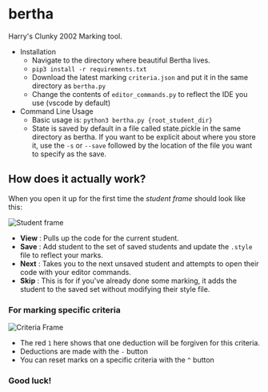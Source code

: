 # bertha
Harry's Clunky 2002 Marking tool.

- Installation
  - Navigate to the directory where beautiful Bertha lives.
  - ``` pip3 install -r requirements.txt ```
  - Download the latest marking ```criteria.json``` and put it in the same directory as ```bertha.py```
  - Change the contents of ```editor_commands.py``` to reflect the IDE you use (vscode by default)
- Command Line Usage
  - Basic usage is: ``` python3 bertha.py {root_student_dir} ```
  - State is saved by default in a file called state.pickle in the same directory as bertha. If you want to be explicit about where you store it, use the ```-s``` or ```--save``` followed by the location of the file you want to specify as the save.

## How does it actually work?

When you open it up for the first time the *student frame* should look like this:

![Student frame](https://i.imgur.com/adGJqK5.png)
- **View** : Pulls up the code for the current student.
- **Save** : Add student to the set of saved students and update the ```.style``` file to reflect your marks.
- **Next** : Takes you to the next unsaved student and attempts to open their code with your editor commands.
- **Skip** : This is for if you've already done some marking, it adds the student to the saved set without modifying their style file.


### For marking specific criteria

![Criteria Frame](https://i.imgur.com/nw57nN9.png)

- The red ```1``` here shows that one deduction will be forgiven for this criteria.
- Deductions are made with the ```-``` button
- You can reset marks on a specific criteria with the ```^``` button

### Good luck!
